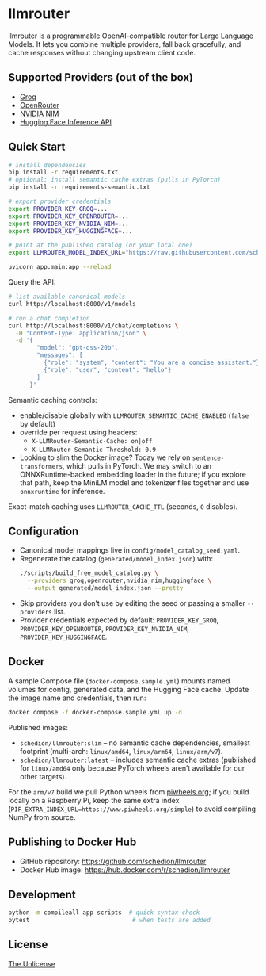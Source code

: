 # llmrouter

llmrouter is a programmable OpenAI-compatible router for Large Language Models. It lets you combine multiple providers, fall back gracefully, and cache responses without changing upstream client code.

## Supported Providers (out of the box)
- [Groq](https://groq.com)
- [OpenRouter](https://openrouter.ai)
- [NVIDIA NIM](https://www.nvidia.com/en-us/ai-platform/)
- [Hugging Face Inference API](https://huggingface.co/inference-api)

## Quick Start
```bash
# install dependencies
pip install -r requirements.txt
# optional: install semantic cache extras (pulls in PyTorch)
pip install -r requirements-semantic.txt

# export provider credentials
export PROVIDER_KEY_GROQ=...
export PROVIDER_KEY_OPENROUTER=...
export PROVIDER_KEY_NVIDIA_NIM=...
export PROVIDER_KEY_HUGGINGFACE=...

# point at the published catalog (or your local one)
export LLMROUTER_MODEL_INDEX_URL="https://raw.githubusercontent.com/schedion/llmrouter/refs/heads/main/generated/model_index.json"

uvicorn app.main:app --reload
```

Query the API:
```bash
# list available canonical models
curl http://localhost:8000/v1/models

# run a chat completion
curl http://localhost:8000/v1/chat/completions \
  -H "Content-Type: application/json" \
  -d '{
        "model": "gpt-oss-20b",
        "messages": [
          {"role": "system", "content": "You are a concise assistant."},
          {"role": "user", "content": "hello"}
        ]
      }'
```

Semantic caching controls:
- enable/disable globally with `LLMROUTER_SEMANTIC_CACHE_ENABLED` (`false` by default)
- override per request using headers:
  - `X-LLMRouter-Semantic-Cache: on|off`
  - `X-LLMRouter-Semantic-Threshold: 0.9`
- Looking to slim the Docker image? Today we rely on `sentence-transformers`, which pulls in PyTorch. We may switch to an ONNXRuntime-backed embedding loader in the future; if you explore that path, keep the MiniLM model and tokenizer files together and use `onnxruntime` for inference.

Exact-match caching uses `LLMROUTER_CACHE_TTL` (seconds, `0` disables).

## Configuration
- Canonical model mappings live in `config/model_catalog_seed.yaml`.
- Regenerate the catalog (`generated/model_index.json`) with:
  ```bash
  ./scripts/build_free_model_catalog.py \
    --providers groq,openrouter,nvidia_nim,huggingface \
    --output generated/model_index.json --pretty
  ```
- Skip providers you don’t use by editing the seed or passing a smaller `--providers` list.
- Provider credentials expected by default: `PROVIDER_KEY_GROQ`, `PROVIDER_KEY_OPENROUTER`, `PROVIDER_KEY_NVIDIA_NIM`, `PROVIDER_KEY_HUGGINGFACE`.

## Docker
A sample Compose file (`docker-compose.sample.yml`) mounts named volumes for config, generated data, and the Hugging Face cache. Update the image name and credentials, then run:
```bash
docker compose -f docker-compose.sample.yml up -d
```

Published images:
- `schedion/llmrouter:slim` – no semantic cache dependencies, smallest footprint (multi-arch: `linux/amd64`, `linux/arm64`, `linux/arm/v7`).
- `schedion/llmrouter:latest` – includes semantic cache extras (published for `linux/amd64` only because PyTorch wheels aren’t available for our other targets).

For the `arm/v7` build we pull Python wheels from [piwheels.org](https://piwheels.org); if you build locally on a Raspberry Pi, keep the same extra index (`PIP_EXTRA_INDEX_URL=https://www.piwheels.org/simple`) to avoid compiling NumPy from source.

## Publishing to Docker Hub
- GitHub repository: https://github.com/schedion/llmrouter
- Docker Hub image: https://hub.docker.com/r/schedion/llmrouter

## Development
```bash
python -m compileall app scripts  # quick syntax check
pytest                             # when tests are added
```

## License
[The Unlicense](https://unlicense.org/)
